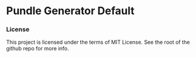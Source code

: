 # Pundle Generator Default

### License

This project is licensed under the terms of MIT License. See the root of the github repo for more info.
